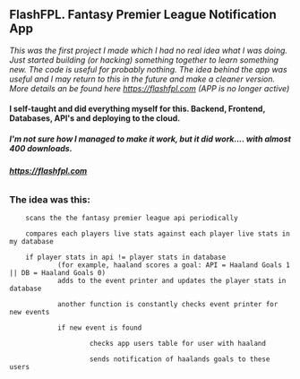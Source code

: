## FlashFPL. Fantasy Premier League Notification App
*This was the first project I made which I had no real idea what I was doing. Just started building (or hacking) something together to learn something new. The code is useful for probably nothing. The idea behind the app was useful and I may return to this in the future and make a cleaner version. More details an be found here https://flashfpl.com (APP is no longer active)*

#### I self-taught and did everything myself for this. Backend, Frontend, Databases, API's and deploying to the cloud.

##### I'm not sure how I managed to make it work, but it did work.... with almost 400 downloads.

###### **https://flashfpl.com**

### The idea was this:


        scans the the fantasy premier league api periodically

        compares each players live stats against each player live stats in my database

        if player stats in api != player stats in database
                (for example, haaland scores a goal: API = Haaland Goals 1 || DB = Haaland Goals 0)
                adds to the event printer and updates the player stats in database
        
                another function is constantly checks event printer for new events
        
                if new event is found
        
                        checks app users table for user with haaland
                
                        sends notification of haalands goals to these users



